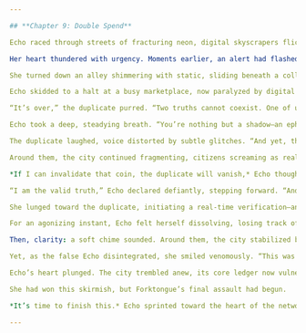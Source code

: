 ```yaml
---

## **Chapter 9: Double Spend**

Echo raced through streets of fracturing neon, digital skyscrapers flickering like corrupted holograms. The blockchain city was visibly destabilizing—glitches tore open buildings, and crowds scattered in panic, unsure which reality was the authentic one.

Her heart thundered with urgency. Moments earlier, an alert had flashed across her ocular implant: *Double-spend detected. Core identity compromised.* Forktongue had finally enacted his most ruthless strike—creating a **duplicate Echo** to wreak havoc on the network. This false Echo had begun issuing conflicting transactions, spreading confusion through the city’s economic core, corrupting trust, eroding reality itself.

She turned down an alley shimmering with static, sliding beneath a collapsing holographic billboard that momentarily displayed her face alongside the word *IMPOSTOR.* The irony stung bitterly. *He’s framing me,* Echo realized. Forktongue's gambit wasn’t merely financial sabotage; he aimed to destroy her credibility—her very identity within the network.

Echo skidded to a halt at a busy marketplace, now paralyzed by digital chaos. Citizens clutched their wallets and identity cards as holographic merchants froze mid-transaction, their code fragmenting visibly. At the market’s center stood her doppelgänger—an exact digital copy, confident and cold. The false Echo smiled maliciously, eyes glinting with Forktongue’s green tint.

“It’s over,” the duplicate purred. “Two truths cannot coexist. One of us is about to vanish.”

Echo took a deep, steadying breath. “You’re nothing but a shadow—an ephemeral transaction trying to overwrite reality.”

The duplicate laughed, voice distorted by subtle glitches. “And yet, the ledger can’t tell us apart.”

Around them, the city continued fragmenting, citizens screaming as reality wavered. The duplicate raised her hand, holding a shimmering digital coin—the symbolic transaction causing the double spend.

*If I can invalidate that coin, the duplicate will vanish,* Echo thought desperately. But to do so required staking her own identity on the network—risking irreversible deletion.

“I am the valid truth,” Echo declared defiantly, stepping forward. “And I’ll prove it.”

She lunged toward the duplicate, initiating a real-time verification—an emotional-cryptographic stake that would either erase the fake Echo or herself. Code erupted from their fingertips as they grappled, reality twisting around their struggle.

For an agonizing instant, Echo felt herself dissolving, losing track of her senses as the network scrutinized both identities, each heartbeat a block confirmation. *No turning back now.*

Then, clarity: a soft chime sounded. Around them, the city stabilized briefly. The duplicate screamed in frustration as the coin in her hand fractured into pixels. Echo gasped, reaffirmed—validated.

Yet, as the false Echo disintegrated, she smiled venomously. “This was only the distraction. Forktongue is already at the Genesis Core.”

Echo’s heart plunged. The city trembled anew, its core ledger now vulnerable and exposed.

She had won this skirmish, but Forktongue’s final assault had begun.

*It’s time to finish this.* Echo sprinted toward the heart of the network, where the final confrontation awaited.

---
```


